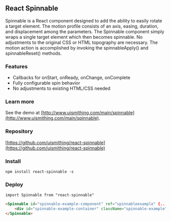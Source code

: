## React Spinnable

Spinnable is a React component designed to add the ability to easily rotate a target element. The motion profile consists of an axis, easing, duration, and displacement among the parameters. The Spinnable component simply wraps a single target element which then becomes spinnable. No adjustments to the original CSS or HTML topography are necessary. The motion action is accomplished by invoking the spinnableApply() and spinnableReset() methods.

### Features
  * Callbacks for onStart, onReady, onChange, onComplete
  * Fully configurable spin behavior
  * No adjustments to existing HTML/CSS needed

### Learn more
See the demo at [http://www.uismithing.com/main/spinnable](http://www.uismithing.com/main/spinnable).

### Repository
[https://github.com/uismithing/react-spinnable](https://github.com/uismithing/react-spinnable)

### Install
`npm install react-spinnable -s`

### Deploy
`import Spinnable from "react-spinnable"`
```html
<Spinnable id="spinnable-example-component" ref="spinnableexample" {...spinnableProfile}>
	<div id="spinnable-example-container" className="spinnable-example"></div>
</Spinnable>
```